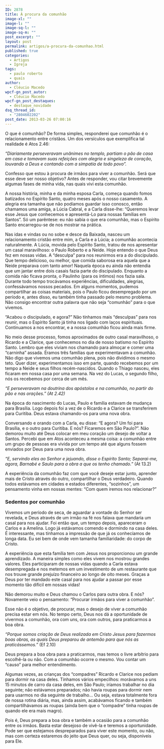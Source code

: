 ```yaml
---
ID: 2878
title: À procura da comunhão
image-xl: ""
image-l: ""
image-sq-l: ""
image-sq-m: ""
post_excerpt: ""
layout: post
permalink: artigos/a-procura-da-comunhao.html
published: true
categories:
  - Artigos
  - Igreja
tags:
  - paulo roberto
  - quais
author:
  - Cléucio Macedo
wpcf-gn_post_autor:
  - Cléucio Macedo
wpcf-gn_post_destaques:
  - destaque_novidade
dsq_thread_id:
  - "2804602202"
post_date: 2013-03-26 07:00:16
---
```

O que é comunhão? De forma simples, responderei que comunhão é o relacionamento entre cristãos. Um dos versículos que exemplifica tal realidade é Atos 2.46:

<i>“Diariamente perseveravam unânimes no templo, partiam o pão de casa em casa e tomavam suas refeições com alegria e singeleza de coração, louvando a Deus e contando com a simpatia de todo povo”. </i>

Confesso que estou à procura de irmãos para viver a comunhão. Será que esse deve ser nosso objetivo? Antes de responder, vou citar brevemente algumas fases de minha vida, nas quais vivi esta comunhão.

A nossa história, minha e da minha esposa Carla, começa quando fomos batizados no Espírito Santo, quatro meses após o nosso casamento. A alegria era tamanha que não podíamos guardar isso conosco, então chamamos uma amiga, a Lúcia Cabral, e a Carla disse-lhe: “Queremos levar esse Jesus que conhecemos e apresentá-Lo para nossas famílias em Santos”. Só um parêntese: eu não sabia o que era comunhão, mas o Espírito Santo encarregou-se de nos mostrar na prática.

Nas idas e vindas ou no sobe e desce da Baixada, nasceu um relacionamento cristão entre mim, a Carla e a Lúcia; a comunhão acontecia naturalmente. A Lúcia, movida pelo Espírito Santo, tratou de nos apresentar um casal maravilhoso: o Paulo Roberto e a Neide. Hoje entendo o que Deus fez em nossas vidas. A “desculpa” para nos reunirmos era a do discipulado. Que tempo delicioso, ou melhor, que comida saborosa era aquela que a Neide preparava com tanto amor! Naquela época eu ainda não entendia que um jantar entre dois casais fazia parte do discipulado. Enquanto a comida não ficava pronta, o Paulinho (para os íntimos) nos fazia sala. Durante todo tempo trocávamos experiências, dificuldades, alegrias, confessávamos nossos pecados. Em alguns momentos, pudemos compartilhar as coisas materiais, pois o Paulo ficou desempregado por um período e, antes disso, eu também tinha passado pelo mesmo problema. Não consigo encontrar outra palavra que não seja “comunhão” para o que vivemos.

“Acabou o discipulado, e agora?” Não tínhamos mais “desculpas” para nos reunir, mas o Espírito Santo já tinha nos ligado com laços espirituais. Continuamos a nos encontrar, e a nossa comunhão ficou ainda mais firme.

No meio desse processo, fomos aproximados de outro casal maravilhoso, o Ricardo e a Clarice, que conhecemos no dia de nosso batismo no Espírito Santo. Lembro que eles viviam nos chamando para almoçar e comer uma “carninha” assada. Éramos três famílias que experimentavam a comunhão. Não digo que vivemos uma comunhão plena, pois não dividimos o mesmo teto. Quer dizer, experimentamos isso em parte, quando recebemos por um tempo a Neide e seus filhos recém-nascidos. Quando o Thiago nasceu, eles ficaram em nossa casa por uma semana. Na vez do Lucas, o segundo filho, nós os recebemos por cerca de um mês.

<i>“E perseveravam na doutrina dos apóstolos e na comunhão, no partir do pão e nas orações.” (At 2.42)</i>

Na época do nascimento do Lucas, Paulo e família estavam de mudança para Brasília. Logo depois foi a vez de o Ricardo e a Clarice se transferirem para Curitiba. Deus estava chamando-os para uma nova obra.

Conversando e orando com a Carla, eu disse: “E agora? Um foi para Brasília, e o outro para Curitiba. E nós? Ficaremos em São Paulo?”. Não demorou muito até Deus colocar em meu coração um desejo de voltar a Santos. Percebi que em Atos aconteceu a mesma coisa: a comunhão entre um grupo de pessoas era vivida por um tempo até que alguns fossem enviados por Deus para uma nova obra.

<i>“E, servindo eles ao Senhor e jejuando, disse o Espírito Santo; Separai-me, agora, Barnabé e Saulo para a obra a que os tenho chamado.”</i> (At 13.2)

A experiência da comunhão faz com que você deseje estar junto, aprender mais de Cristo através do outro, compartilhar o Deus verdadeiro. Quando todos estávamos em cidades e estados diferentes, “sozinhos”, um pensamento vinha em nossas mentes: “Com quem iremos nos relacionar?”
<h3>Sedentos por comunhão</h3>
Vivemos um período de seca, de aguardar a vontade do Senhor ser revelada, e Deus através de um irmão na fé nos falava que mandaria um casal para nos ajudar. Foi então que, um tempo depois, apareceram o Carlos e a Amelina. Logo já estávamos comendo e dormindo na casa deles. É interessante, mas tínhamos a impressão de que já os conhecíamos de longa data. Eu sei bem de onde vem tamanha familiaridade: do corpo de Cristo.

A experiência que esta família tem com Jesus nos proporcionou um grande aprendizado. A maneira simples como eles vivem nos mostrou grandes valores. Eles participaram de nossas vidas quando a Carla estava desempregada e nos metemos em um investimento de um restaurante que nos trouxe grande prejuízo financeiro ao longo de oito meses. Graças a Deus por ter mandado este casal para nos ajudar a passar por esse momento tão difícil em nossas vidas!

Não demorou muito e Deus chamou o Carlos para outra obra. E nós? Novamente veio o pensamento: “Procurar irmãos para viver a comunhão”.

Esse não é o objetivo, de procurar, mas o desejo de viver a comunhão precisa estar em nós. No tempo certo, Deus nos dá a oportunidade de vivermos a comunhão, ora com uns, ora com outros, para praticarmos a boa obra.

<i>“Porque somos criação de Deus realizada em Cristo Jesus para fazermos boas obras, as quais Deus preparou de antemão para que nós as praticássemos.”</i> (Ef 2.10)

Deus prepara a boa obra para a praticarmos, mas temos o livre arbítrio para escolhê-la ou não. Com a comunhão ocorre o mesmo. Vou contar um “causo” para melhor entendimento.

Algumas vezes, as crianças dos “compadres” Ricardo e Clarice nos pediam para dormir na casa deles. Tínhamos vários empecilhos: morávamos a uns 15 minutos de carro da casa deles, em São Paulo; iríamos trabalhar no dia seguinte; não estávamos preparados; não havia roupas para dormir nem para usarmos no dia seguinte de trabalho... Ou seja, estava totalmente fora de nossa rotina diária, mas, ainda assim, acabávamos ficando e também compartilhávamos as roupas (ainda bem que o “compadre” tinha roupas de quando ele era mais magro).

Pois é, Deus prepara a boa obra e também a ocasião para a comunhão entre os irmãos. Basta estar desejoso de vivê-la e teremos a oportunidade. Pode ser que estejamos despreparados para viver este momento, ou não, mas com certeza estaremos do jeito que Deus quer, ou seja, disponíveis para Ele.